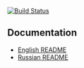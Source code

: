 [![Build Status](https://secure.travis-ci.org/livestreet/livestreet.png?branch=master)](https://travis-ci.org/livestreet/livestreet)

Documentation
-------------

*   [English README](https://github.com/livestreet/livestreet/blob/master/Readme.EN.txt)
*   [Russian README](https://github.com/livestreet/livestreet/blob/master/Readme.RU.txt)
